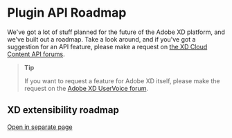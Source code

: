 # Plugin API Roadmap

We've got a lot of stuff planned for the future of the Adobe XD platform, and we've built out a roadmap. Take a look around, and if you've got a suggestion for an API feature, please make a request on [the XD Cloud Content API forums](https://forums.creativeclouddeveloper.com/c/adobe-xd/cloud-content-api/6).

> **Tip**
>
> If you want to request a feature for Adobe XD itself, please make the request on the [Adobe XD UserVoice forum](https://adobexd.uservoice.com/).

## XD extensibility roadmap

[Open in separate page](https://trello.com/b/WFKmCVaz/xd-extensibility-roadmap)
